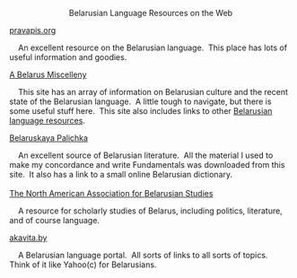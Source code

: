 <div style="text-align: center;">

Belarusian Language Resources on the Web  

</div>

  
  
  
[pravapis.org](http://www.pravapis.org/)  
  
    An excellent resource on the Belarusian language.  This place has
lots of useful information and goodies.  
  
  
[A Belarus Miscelleny](http://www.belarus-misc.org/)  
  
    This site has an array of information on Belarusian culture and the
recent state of the Belarusian language.  A little tough to navigate,
but there is some useful stuff here.  This site also includes links to
other [Belarusian language
resources](http://www.belarus-misc.org/bel-ling.htm).  
  
  
[Belaruskaya Palichka](http://www.knihi.com/)  
  
    An excellent source of Belarusian literature.  All the material I
used to make my concordance and write Fundamentals was downloaded from
this site.  It also has a link to a small online Belarusian
dictionary.  
[  
The North American Association for Belarusian
Studies](http://www.belarusianstudies.org/)  
  
    A resource for scholarly studies of Belarus, including politics,
literature, and of course language.  
  
  
[akavita.by](http://www.akavita.by/)  
  
    A Belarusian language portal.  All sorts of links to all sorts of
topics.  Think of it like Yahoo(c) for Belarusians.
